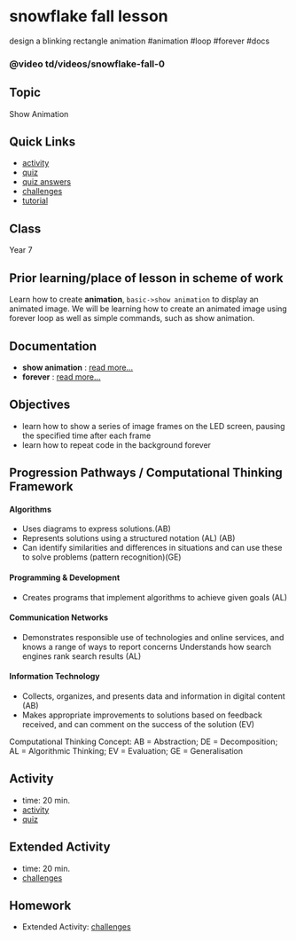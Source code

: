 # snowflake fall lesson

design a blinking rectangle animation #animation #loop #forever #docs

### @video td/videos/snowflake-fall-0

## Topic

Show Animation

## Quick Links

* [activity](/microbit/lessons/snowflake-fall/activity)
* [quiz](/microbit/lessons/snowflake-fall/quiz)
* [quiz answers](/microbit/lessons/snowflake-fall/quiz-answers)
* [challenges](/microbit/lessons/snowflake-fall/challenges)
* [tutorial](/microbit/lessons/snowflake-fall/tutorial)

## Class

Year 7

## Prior learning/place of lesson in scheme of work

Learn how to create **animation**, `basic->show animation` to display an animated image. We will be learning how to create an animated image using forever loop as well as simple commands, such as show animation.

## Documentation

* **show animation** : [read more...](/microbit/reference/basic/show-animation)
* **forever** : [read more...](/microbit/reference/basic/forever)

## Objectives

* learn how to show a series of image frames on the LED screen, pausing the specified time after each frame
* learn how to repeat code in the background forever

## Progression Pathways / Computational Thinking Framework

#### Algorithms

* Uses diagrams to express solutions.(AB)
* Represents solutions using a structured notation (AL) (AB)
*  Can identify similarities and differences in situations and can use these to solve problems (pattern recognition)(GE)

#### Programming & Development

* Creates programs that implement algorithms to achieve given goals (AL)

#### Communication Networks

* Demonstrates responsible use of technologies and online services, and knows a range of ways to report concerns Understands how search engines rank search results (AL)

#### Information Technology

* Collects, organizes, and presents data and information in digital content (AB)
* Makes appropriate improvements to solutions based on feedback received, and can comment on the success of the solution (EV)

Computational Thinking Concept: AB = Abstraction; DE = Decomposition; AL = Algorithmic Thinking; EV = Evaluation; GE = Generalisation

## Activity

* time: 20 min.
* [activity](/microbit/lessons/snowflake-fall/activity)
* [quiz](/microbit/lessons/snowflake-fall/quiz)

## Extended Activity

* time: 20 min.
* [challenges](/microbit/lessons/snowflake-fall/challenges)

## Homework

* Extended Activity: [challenges](/microbit/lessons/snowflake-fall/challenges)

